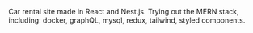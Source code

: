 Car rental site made in React and Nest.js.
Trying out the MERN stack, including: docker, graphQL, mysql, redux, tailwind, styled components.
